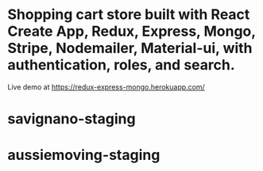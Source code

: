 # Shopping cart store built with React Create App, Redux, Express, Mongo, Stripe, Nodemailer, Material-ui, with authentication, roles, and search.
Live demo at https://redux-express-mongo.herokuapp.com/
# savignano-staging
# aussiemoving-staging
